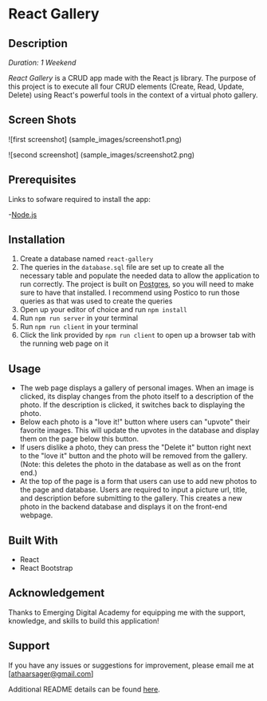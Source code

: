 # React Gallery

## Description

_Duration: 1 Weekend_

_React Gallery_ is a CRUD app made with the React js library. The purpose of this project is to execute all four CRUD
elements (Create, Read, Update, Delete) using React's powerful tools in the context of a virtual photo gallery.

## Screen Shots

![first screenshot] (sample_images/screenshot1.png)

![second screenshot] (sample_images/screenshot2.png)

## Prerequisites

Links to sofware required to install the app:

-[Node.js](https://nodejs.org/en/)

## Installation

1. Create a database named `react-gallery`
2. The queries in the `database.sql` file are set up to create all the necessary table and populate the needed data to allow the
 application to run correctly. The project is built on [Postgres](https://www.postgresql.org/download/), so you will need to make sure to have that installed. I recommend using Postico to run those queries as that was used to create the queries
3. Open up your editor of choice and run `npm install`
4. Run `npm run server` in your terminal
5. Run `npm run client` in your terminal
6. Click the link provided by `npm run client` to open up a browser tab with the running web page on it

## Usage

- The web page displays a gallery of personal images. When an image is clicked, its display changes from the photo itself
to a description of the photo. If the description is clicked, it switches back to displaying the photo. 
- Below each photo is a "love it!" button where users can "upvote" their favorite images. This will update the upvotes in the database and
display them on the page below this button. 
- If users dislike a photo, they can press the "Delete it" button right next to the "love it" button and the photo will be removed from the gallery. (Note: this deletes the photo in the database as well as on the front end.)
- At the top of the page is a form that users can use to add new photos to the page and database. Users are required to input a picture url, title, and description before submitting to the gallery. This creates a new photo in the backend database and displays it on the front-end webpage.


## Built With

- React
- React Bootstrap

## Acknowledgement

Thanks to Emerging Digital Academy for equipping me with the support, knowledge, and skills to build this application!

## Support

If you have any issues or suggestions for improvement, please email me at [athaarsager@gmail.com]

Additional README details can be found [here](https://github.com/PrimeAcademy/readme-template/blob/master/README.md).
